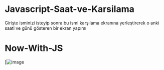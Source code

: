 # Javascript-Saat-ve-Karsilama
Girişte isminizi isteyip sonra bu ismi karşılama ekranına yerleştirerek o anki saati ve günü gösteren bir ekran yapımı
# Now-With-JS

[![image](https://github.com/Nurierdem/Javascript-Saat-ve-Karsilama/assets/112330171/3fba1874-b609-4019-a123-89060b1121bd)
